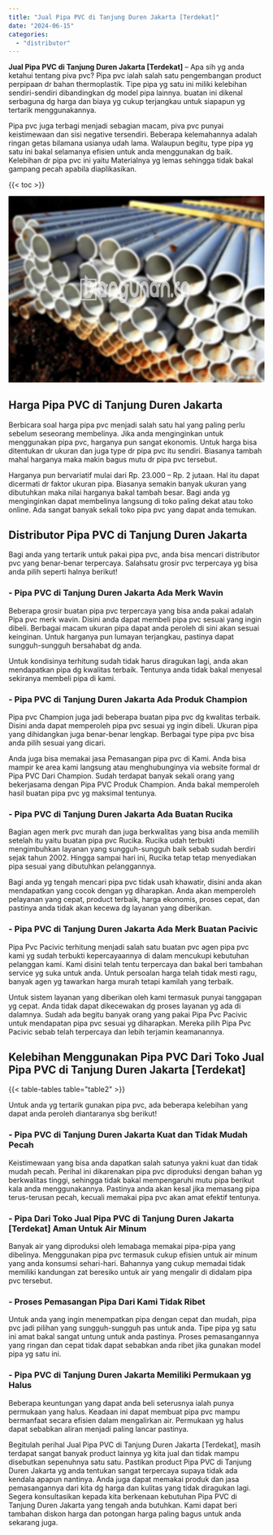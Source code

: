 ```yaml
---
title: "Jual Pipa PVC di Tanjung Duren Jakarta [Terdekat]"
date: "2024-06-15"
categories: 
  - "distributor"
---
```


**Jual Pipa PVC di Tanjung Duren Jakarta \[Terdekat\]** – Apa sih yg anda ketahui tentang piva pvc? Pipa pvc ialah salah satu pengembangan product perpipaan dr bahan thermoplastik. Tipe pipa yg satu ini miliki kelebihan sendiri-sendiri dibandingkan dg model pipa lainnya. buatan ini dikenal serbaguna dg harga dan biaya yg cukup terjangkau untuk siapapun yg tertarik menggunakannya.

Pipa pvc juga terbagi menjadi sebagian macam, piva pvc punyai keistimewaan dan sisi negative tersendiri. Beberapa kelemahannya adalah ringan getas bilamana usianya udah lama. Walaupun begitu, type pipa yg satu ini bakal selamanya efisien untuk anda menggunakan dg baik. Kelebihan dr pipa pvc ini yaitu Materialnya yg lemas sehingga tidak bakal gampang pecah apabila diaplikasikan.

{{< toc >}}

![Jual Pipa PVC di Tanjung Duren Jakarta [Terdekat]](/images/jaul-pipa-pvc-51.png)

## Harga Pipa PVC di Tanjung Duren Jakarta

Berbicara soal harga pipa pvc menjadi salah satu hal yang paling perlu sebelum seseorang membelinya. Jika anda menginginkan untuk menggunakan pipa pvc, harganya pun sangat ekonomis. Untuk harga bisa ditentukan dr ukuran dan juga type dr pipa pvc itu sendiri. Biasanya tambah mahal harganya maka makin bagus mutu dr pipa pvc tersebut.

Harganya pun bervariatif mulai dari Rp. 23.000 – Rp. 2 jutaan. Hal itu dapat dicermati dr faktor ukuran pipa. Biasanya semakin banyak ukuran yang dibutuhkan maka nilai harganya bakal tambah besar. Bagi anda yg menginginkan dapat membelinya langsung di toko paling dekat atau toko online. Ada sangat banyak sekali toko pipa pvc yang dapat anda temukan.

## Distributor Pipa PVC di Tanjung Duren Jakarta

Bagi anda yang tertarik untuk pakai pipa pvc, anda bisa mencari distributor pvc yang benar-benar terpercaya. Salahsatu grosir pvc terpercaya yg bisa anda pilih seperti halnya berikut!

### \- Pipa PVC di Tanjung Duren Jakarta Ada Merk Wavin

Beberapa grosir buatan pipa pvc terpercaya yang bisa anda pakai adalah Pipa pvc merk wavin. Disini anda dapat membeli pipa pvc sesuai yang ingin dibeli. Berbagai macam ukuran pipa dapat anda peroleh di sini akan sesuai keinginan. Untuk harganya pun lumayan terjangkau, pastinya dapat sungguh-sungguh bersahabat dg anda.

Untuk kondisinya terhitung sudah tidak harus diragukan lagi, anda akan mendapatkan pipa dg kwalitas terbaik. Tentunya anda tidak bakal menyesal sekiranya membeli pipa di kami.

### \- Pipa PVC di Tanjung Duren Jakarta Ada Produk Champion

Pipa pvc Champion juga jadi beberapa buatan pipa pvc dg kwalitas terbaik. Disini anda dapat memperoleh pipa pvc sesuai yg ingin dibeli. Ukuran pipa yang dihidangkan juga benar-benar lengkap. Berbagai type pipa pvc bisa anda pilih sesuai yang dicari.

Anda juga bisa memakai jasa Pemasangan pipa pvc di Kami. Anda bisa mampir ke area kami langsung atau menghubunginya via website formal dr Pipa PVC Dari Champion. Sudah terdapat banyak sekali orang yang bekerjasama dengan Pipa PVC Produk Champion. Anda bakal memperoleh hasil buatan pipa pvc yg maksimal tentunya.

### \- Pipa PVC di Tanjung Duren Jakarta Ada Buatan Rucika

Bagian agen merk pvc murah dan juga berkwalitas yang bisa anda memilih setelah itu yaitu buatan pipa pvc Rucika. Rucika udah terbukti mengimbuhkan layanan yang sungguh-sungguh baik sebab sudah berdiri sejak tahun 2002. Hingga sampai hari ini, Rucika tetap tetap menyediakan pipa sesuai yang dibutuhkan pelanggannya.

Bagi anda yg tengah mencari pipa pvc tidak usah khawatir, disini anda akan mendapatkan yang cocok dengan yg diharapkan. Anda akan memperoleh pelayanan yang cepat, product terbaik, harga ekonomis, proses cepat, dan pastinya anda tidak akan kecewa dg layanan yang diberikan.

### \- Pipa PVC di Tanjung Duren Jakarta Ada Merk Buatan Pacivic

Pipa Pvc Pacivic terhitung menjadi salah satu buatan pvc agen pipa pvc kami yg sudah terbukti kepercayaannya di dalam mencukupi kebutuhan pelanggan kami. Kami disini telah tentu terpercaya dan bakal beri tambahan service yg suka untuk anda. Untuk persoalan harga telah tidak mesti ragu, banyak agen yg tawarkan harga murah tetapi kamilah yang terbaik.

Untuk sistem layanan yang diberikan oleh kami termasuk punyai tanggapan yg cepat. Anda tidak dapat dikecewakan dg proses layanan yg ada di dalamnya. Sudah ada begitu banyak orang yang pakai Pipa Pvc Pacivic untuk mendapatan pipa pvc sesuai yg diharapkan. Mereka pilih Pipa Pvc Pacivic sebab telah terpercaya dan lebih terjamin keamanannya.

## Kelebihan Menggunakan Pipa PVC Dari Toko Jual Pipa PVC di Tanjung Duren Jakarta \[Terdekat\]

{{< table-tables table="table2" >}}

Untuk anda yg tertarik gunakan pipa pvc, ada beberapa kelebihan yang dapat anda peroleh diantaranya sbg berikut!

### \- Pipa PVC di Tanjung Duren Jakarta Kuat dan Tidak Mudah Pecah

Keistimewaan yang bisa anda dapatkan salah satunya yakni kuat dan tidak mudah pecah. Perihal ini dikarenakan pipa pvc diproduksi dengan bahan yg berkwalitas tinggi, sehingga tidak bakal mempengaruhi mutu pipa berikut kala anda menggunakannya. Pastinya anda akan kesal jika memasang pipa terus-terusan pecah, kecuali memakai pipa pvc akan amat efektif tentunya.

### \- Pipa Dari Toko Jual Pipa PVC di Tanjung Duren Jakarta \[Terdekat\] Aman Untuk Air Minum

Banyak air yang diproduksi oleh lemabaga memakai pipa-pipa yang dibelinya. Menggunakan pipa pvc termasuk cukup efisien untuk air minum yang anda konsumsi sehari-hari. Bahannya yang cukup memadai tidak memiliki kandungan zat beresiko untuk air yang mengalir di didalam pipa pvc tersebut.

### \- Proses Pemasangan Pipa Dari Kami Tidak Ribet

Untuk anda yang ingin menempatkan pipa dengan cepat dan mudah, pipa pvc jadi pilihan yang sungguh-sungguh pas untuk anda. Tipe pipa yg satu ini amat bakal sangat untung untuk anda pastinya. Proses pemasangannya yang ringan dan cepat tidak dapat sebabkan anda ribet jika gunakan model pipa yg satu ini.

### \- Pipa PVC di Tanjung Duren Jakarta Memiliki Permukaan yg Halus

Beberapa keuntungan yang dapat anda beli seterusnya ialah punya permukaan yang halus. Keadaan ini dapat membuat pipa pvc mampu bermanfaat secara efisien dalam mengalirkan air. Permukaan yg halus dapat sebabkan aliran menjadi paling lancar pastinya.

Begitulah perihal Jual Pipa PVC di Tanjung Duren Jakarta \[Terdekat\], masih terdapat sangat banyak product lainnya yg kita jual dan tidak mampu disebutkan sepenuhnya satu satu. Pastikan product Pipa PVC di Tanjung Duren Jakarta yg anda tentukan sangat terpercaya supaya tidak ada kendala apapun nantinya. Anda juga dapat memakai produk dan jasa pemasangannya dari kita dg harga dan kulitas yang tidak diragukan lagi. Segera konsultasikan kepada kita berkenaan kebutuhan Pipa PVC di Tanjung Duren Jakarta yang tengah anda butuhkan. Kami dapat beri tambahan diskon harga dan potongan harga paling bagus untuk anda sekarang juga.

